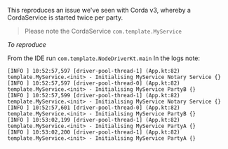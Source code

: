 
This reproduces an issue we've seen with Corda v3, whereby a CordaService is started twice per party.

> Please note the CordaService `com.template.MyService`

*To reproduce*

From the IDE run `com.template.NodeDriverKt.main`
In the logs note:

```
[INFO ] 10:52:57,597 [driver-pool-thread-1] (App.kt:82) template.MyService.<init> - Initialising MyService Notary Service {}
[INFO ] 10:52:57,597 [driver-pool-thread-0] (App.kt:82) template.MyService.<init> - Initialising MyService PartyB {}
[INFO ] 10:52:57,599 [driver-pool-thread-1] (App.kt:82) template.MyService.<init> - Initialising MyService Notary Service {}
[INFO ] 10:52:57,601 [driver-pool-thread-0] (App.kt:82) template.MyService.<init> - Initialising MyService PartyB {}
[INFO ] 10:53:02,199 [driver-pool-thread-1] (App.kt:82) template.MyService.<init> - Initialising MyService PartyA {}
[INFO ] 10:53:02,200 [driver-pool-thread-1] (App.kt:82) template.MyService.<init> - Initialising MyService PartyA {}
```